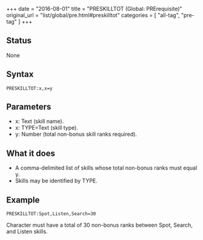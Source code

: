 +++
date = "2016-08-01"
title = "PRESKILLTOT (Global: PRErequisite)"
original_url = "list/global/pre.html#preskilltot"
categories = [ "all-tag", "pre-tag" ]
+++

## Status

None

## Syntax

`PRESKILLTOT:x,x=y`

## Parameters

-   x: Text (skill name).
-   x: TYPE=Text (skill type).
-   y: Number (total non-bonus skill ranks required).



What it does
------------

-   A comma-delimited list of skills whose total non-bonus ranks must
    equal y.
-   Skills may be identified by TYPE.

Example
-------

`PRESKILLTOT:Spot,Listen,Search=30`

Character must have a total of 30 non-bonus ranks between Spot, Search,
and Listen skills.

